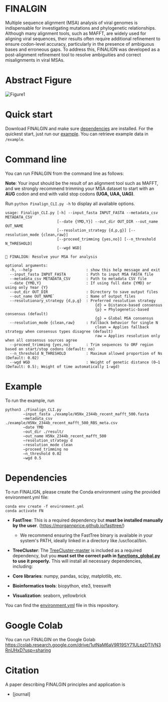 # FINALGIN
Multiple sequence alignment (MSA) analysis of viral genomes is indispensable for investigating mutations and phylogenetic relationships. Although many alignment tools, such as MAFFT, are widely used for aligning viral sequences, their results often require additional refinement to ensure codon-level accuracy, particularly in the presence of ambiguous bases and erroneous gaps. To address this, FINALIGN was developed as a post-alignment refinement tool to resolve ambiguities and correct misalignments in viral MSAs.

# Abstract Figure

![Figure1](https://github.com/user-attachments/assets/0ae0edb2-7b5a-49dd-afbc-bc674bece8e8)

# Quick start
Download FINALGIN and make sure [dependencies](#Dependencies) are installed. For the quickest start, just run our [example](#example).
You can retrieve example data in `/example`.

# Command line
You can run FINALGIN from the command line as follows:

**Note**: Your input should be the result of an alignment tool such as MAFFT, and we strongly recommend trimming your MSA dataset to start with an **AUG** codon and end with valid stop codons **(UGA, UAA, UAG)**.

Run ``` python Finalign_CLI.py -h ```  to display all available options. 

```
usage: Finalign_CLI.py [-h] --input_fasta INPUT_FASTA --metadata_csv METADATA_CSV
                       [--date {YMD,Y}] --out_dir OUT_DIR --out_name OUT_NAME
                       [--resolution_strategy {d,p,g}] [--resolution_mode {clean,raw}]
                       [--proceed_trimming {yes,no}] [--n_threshold N_THRESHOLD]
                       [--wgd WGD]

🧬 FINALIGN: Resolve your MSA for analysis

optional arguments:
  -h, --help                        : show this help message and exit
  --input_fasta INPUT_FASTA         : Path to input MSA FASTA file
  --metadata_csv METADATA_CSV       : Path to metadata CSV file
  --date {YMD,Y}                    : If using full date {YMD} or using only Year {Y}
  --out_dir OUT_DIR                 : Directory to save output files
  --out_name OUT_NAME`              : Name of output files
  --resolutionary_strategy {d,p,g}  : Preferred resolution strategy
                                        {d} = Distance-based consensus
                                        {p} = Phylogenetic-based consensus (default)
                                        {g} = Global MSA consensus
  --resolution_mode {clean,raw}     : Fallback behavior for single N
                                        clean = Applies fallback strategy when consensus types disagree (default)
                                        raw = Applies resolution only when all consensus sources agree
  --proceed_trimming {yes,no}       : Trim sequences to ORF region based on start/stop codons (default: no)
  --n_threshold N_THRESHOLD         : Maximum allowed proportion of Ns (Default: 0.02)
  --wgd WGD                         : Weight of genetic distance (0–1 (Default: 0.5); Weight of time automatically 1-wgd)
```

# Example
To run the example, run

```
python3 ./Finalign_CLI.py
        —input_fasta ./example/H5Nx_2344b_recent_mafft_500.fasta
        —metadata_csv ./example/H5Nx_2344b_recent_mafft_500_RBS_meta.csv
        —date YMD
        —out_dir ./result/
        —out_name H5Nx_2344b_recent_mafft_500
        —resolution_strategy d
        —resolution_mode clean
        —proceed_trimming no
        —n_threshold 0.02
        —wgd 0.5
```

# Dependencies
To run FINALIGN, please create the Conda environment using the provided environment.yml file:
```
conda env create -f environment.yml
conda activate FN
```

* **FastTree**: This is a required dependency but **must be installed manually by the user**. (https://morgannprice.github.io/fasttree/)
  - We recommend ensuring the FastTree binary is available in your system's PATH, ideally linked in a directory like /usr/local/bin.
* **TreeCluster**: The [TreeCluster-master](#TreeCluster-master) is included as a required dependency, but you **must set the correct path in [functions_global.py](#functions_global.py) to use it properly.**
This will install all necessary dependencies, including:

* **Core libraries**: numpy, pandas, scipy, matplotlib, etc.

* **Bioinformatics tools**: biopython, ete3, treeswift

* **Visualization**: seaborn, yellowbrick

You can find the [environment.yml](environment.yml) file in this repository.

# Google Colab
You can run FINALGIN on the Google Golab https://colab.research.google.com/drive/1utNaM6aV9R19SY71ULpzDTIVN3RnUHxD?usp=sharing


# Citation
A paper describing FINALGIN principles and application is

* [journal]
